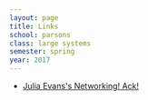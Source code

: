 ```yaml
---
layout: page
title: Links
school: parsons
class: large systems
semester: spring
year: 2017
---
```



* [Julia Evans's Networking! Ack!](http://jvns.ca/networking-zine.pdf)